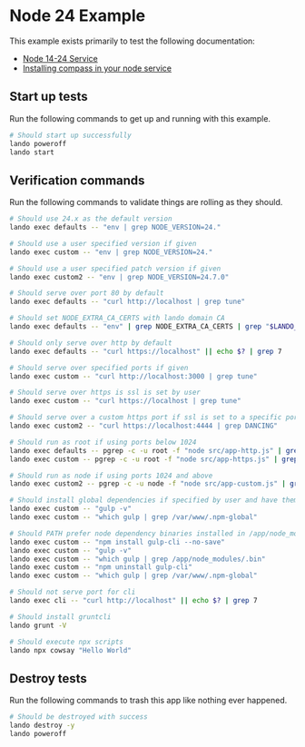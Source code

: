 # Node 24 Example

This example exists primarily to test the following documentation:

* [Node 14-24 Service](https://docs.devwithlando.io/tutorials/node.html)
* [Installing compass in your node service](https://docs.lando.dev/guides/using-compass-on-a-lando-node-service.html)

## Start up tests

Run the following commands to get up and running with this example.

```bash
# Should start up successfully
lando poweroff
lando start
```

## Verification commands

Run the following commands to validate things are rolling as they should.

```bash
# Should use 24.x as the default version
lando exec defaults -- "env | grep NODE_VERSION=24."

# Should use a user specified version if given
lando exec custom -- "env | grep NODE_VERSION=24."

# Should use a user specified patch version if given
lando exec custom2 -- "env | grep NODE_VERSION=24.7.0"

# Should serve over port 80 by default
lando exec defaults -- "curl http://localhost | grep tune"

# Should set NODE_EXTRA_CA_CERTS with lando domain CA
lando exec defaults -- "env" | grep NODE_EXTRA_CA_CERTS | grep "$LANDO_CA_CERT"

# Should only serve over http by default
lando exec defaults -- "curl https://localhost" || echo $? | grep 7

# Should serve over specified ports if given
lando exec custom -- "curl http://localhost:3000 | grep tune"

# Should serve over https is ssl is set by user
lando exec custom -- "curl https://localhost | grep tune"

# Should serve over a custom https port if ssl is set to a specific port
lando exec custom2 -- "curl https://localhost:4444 | grep DANCING"

# Should run as root if using ports below 1024
lando exec defaults -- pgrep -c -u root -f "node src/app-http.js" | grep 1
lando exec custom -- pgrep -c -u root -f "node src/app-https.js" | grep 1

# Should run as node if using ports 1024 and above
lando exec custom2 -- pgrep -c -u node -f "node src/app-custom.js" | grep 1

# Should install global dependencies if specified by user and have them available in PATH
lando exec custom -- "gulp -v"
lando exec custom -- "which gulp | grep /var/www/.npm-global"

# Should PATH prefer node dependency binaries installed in /app/node_modules over global ones
lando exec custom -- "npm install gulp-cli --no-save"
lando exec custom -- "gulp -v"
lando exec custom -- "which gulp | grep /app/node_modules/.bin"
lando exec custom -- "npm uninstall gulp-cli"
lando exec custom -- "which gulp | grep /var/www/.npm-global"

# Should not serve port for cli
lando exec cli -- "curl http://localhost" || echo $? | grep 7

# Should install gruntcli
lando grunt -V

# Should execute npx scripts
lando npx cowsay "Hello World"
```

## Destroy tests

Run the following commands to trash this app like nothing ever happened.

```bash
# Should be destroyed with success
lando destroy -y
lando poweroff
```

